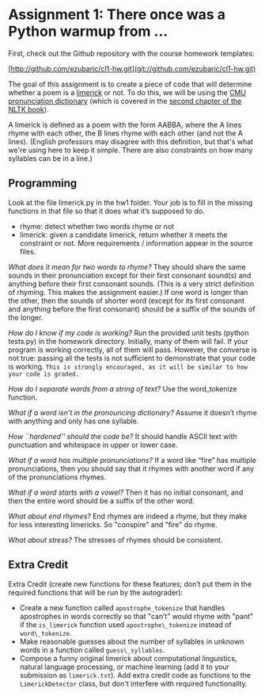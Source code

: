 # Assignment 1: There once was a Python warmup from ...

First, check out the Github repository with the course homework templates:

[http://github.com/ezubaric/cl1-hw.git](git://github.com/ezubaric/cl1-hw.git)

The goal of this assignment is to create a piece of code that will
determine whether a poem is a
[limerick](http://en.wikipedia.org/wiki/Limerick\_(poetry)) or
not.  To do this, we will be using the
[CMU pronunciation dictionary](http://www.speech.cs.cmu.edu/cgi-bin/cmudict) (which is covered in the [second chapter of the NLTK book](http://www.nltk.org/book/ch02.html)).

A limerick is defined as a poem with the form AABBA, where the A lines
rhyme with each other, the B lines rhyme with each other (and not the
A lines).  (English professors may disagree with this definition, but
that's what we're using here to keep it simple.  There are also
constraints on how many syllables can be in a line.)

## Programming

Look at the file limerick.py in the hw1 folder.  Your job is to fill
in the missing functions in that file so that it does what it’s
supposed to do.
* rhyme: detect whether two words rhyme or not
* limerick: given a candidate limerick, return whether it meets the constraint or not.
More requirements / information appear in the source files.

*What does it mean for two words to rhyme?*  They should share the same sounds in their pronunciation except for their first consonant sound(s) and anything before their first consonant sounds.  (This is a very strict definition of rhyming.  This makes the assignment easier.)  If one word is longer than the other, then the sounds of shorter word (except for its first consonant and anything before the first consonant) should be a suffix of the sounds of the longer.

*How do I know if my code is working?*  Run the provided unit tests (python tests.py) in the homework directory.  Initially, many of them will fail.  If your program is working correctly, all of them will pass.  However, the converse is not true: passing all the tests is not sufficient to demonstrate that your code is working.  `This is strongly encouraged, as it will be similar to how your code is graded.`

*How do I separate words from a string of text?*  Use the word\_tokenize function.

*What if a word isn’t in the pronouncing dictionary?* Assume it doesn’t rhyme with anything and only has one syllable.

*How ``hardened'' should the code be?* It should handle ASCII text with punctuation and whitespace in upper or lower case.

*What if a word has multiple pronunciations?*  If a word like “fire” has multiple pronunciations, then you should say
that it rhymes with another word if any of the pronunciations rhymes.

*What if a word starts with a vowel?*  Then it has no initial consonant, and then the entire word should be a
suffix of the other word.

*What about end rhymes?*  End rhymes are indeed a rhyme, but they make for less interesting
limericks.  So "conspire" and "fire" do rhyme.

*What about stress?*  The stresses of rhymes should be consistent.


## Extra Credit

Extra Credit (create new functions for these features; don’t put them
in the required functions that will be run by the autograder):
* Create a new function called
 `apostrophe_tokenize` that handles apostrophes in words correctly so
  that "can’t" would rhyme with "pant" if the `is_limerick` function used `apostrophe\_tokenize` instead of `word\_tokenize`.
* Make reasonable guesses about the number of syllables in unknown words in a function called `guess\_syllables`.
* Compose a funny original limerick about
  computational linguistics, natural language processing, or machine
  learning (add it to your submission as `limerick.txt`).
Add extra credit code as functions to the `LimerickDetector`
class, but don't interfere with required functionality.
